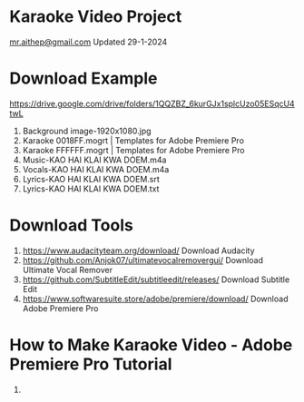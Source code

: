 # Karaoke Video Project
mr.aithep@gmail.com Updated 29-1-2024

# Download Example
https://drive.google.com/drive/folders/1QQZBZ_6kurGJx1splcUzo05ESqcU4twL
1. Background image-1920x1080.jpg
2. Karaoke 0018FF.mogrt | Templates for Adobe Premiere Pro
3. Karaoke FFFFFF.mogrt | Templates for Adobe Premiere Pro
4. Music-KAO HAI KLAI KWA DOEM.m4a 
5. Vocals-KAO HAI KLAI KWA DOEM.m4a
6. Lyrics-KAO HAI KLAI KWA DOEM.srt
7. Lyrics-KAO HAI KLAI KWA DOEM.txt 

# Download Tools
1. https://www.audacityteam.org/download/ Download Audacity
2. https://github.com/Anjok07/ultimatevocalremovergui/ Download Ultimate Vocal Remover
3. https://github.com/SubtitleEdit/subtitleedit/releases/ Download Subtitle Edit
4. https://www.softwaresuite.store/adobe/premiere/download/ Download Adobe Premiere Pro

# How to Make Karaoke Video - Adobe Premiere Pro Tutorial
1.
